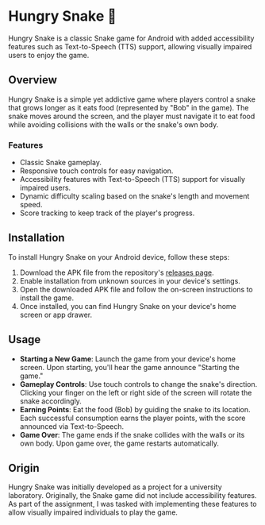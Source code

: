 # Hungry Snake 🐍

Hungry Snake is a classic Snake game for Android with added accessibility features such as Text-to-Speech (TTS) support, allowing visually impaired users to enjoy the game.

## Overview

Hungry Snake is a simple yet addictive game where players control a snake that grows longer as it eats food (represented by "Bob" in the game). The snake moves around the screen, and the player must navigate it to eat food while avoiding collisions with the walls or the snake's own body.

### Features

- Classic Snake gameplay.
- Responsive touch controls for easy navigation.
- Accessibility features with Text-to-Speech (TTS) support for visually impaired users.
- Dynamic difficulty scaling based on the snake's length and movement speed.
- Score tracking to keep track of the player's progress.

## Installation

To install Hungry Snake on your Android device, follow these steps:

1. Download the APK file from the repository's [releases page](https://github.com/m-bugaj/Snake-AndroidGame-ForBlindPeople/releases/download/v1.0.0/HungrySnakeTTS.apk).
2. Enable installation from unknown sources in your device's settings.
3. Open the downloaded APK file and follow the on-screen instructions to install the game.
4. Once installed, you can find Hungry Snake on your device's home screen or app drawer.

## Usage

- **Starting a New Game**: Launch the game from your device's home screen. Upon starting, you'll hear the game announce "Starting the game."
- **Gameplay Controls**: Use touch controls to change the snake's direction. Clicking your finger on the left or right side of the screen will rotate the snake accordingly.
- **Earning Points**: Eat the food (Bob) by guiding the snake to its location. Each successful consumption earns the player points, with the score announced via Text-to-Speech.
- **Game Over**: The game ends if the snake collides with the walls or its own body. Upon game over, the game restarts automatically.

## Origin

Hungry Snake was initially developed as a project for a university laboratory. Originally, the Snake game did not include accessibility features. As part of the assignment, I was tasked with implementing these features to allow visually impaired individuals to play the game.
